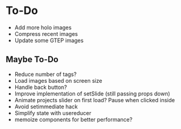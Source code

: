 # To-Do

- Add more holo images
- Compress recent images
- Update some GTEP images

## Maybe To-Do

- Reduce number of tags?
- Load images based on screen size
- Handle back button?
- Improve implementation of setSlide (still passing props down)
- Animate projects slider on first load? Pause when clicked inside
- Avoid setimmediate hack
- Simplify state with usereducer
- memoize components for better performance?
